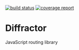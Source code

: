 [![build status](https://gitlab.com/ftgp/diffractor/badges/master/build.svg)](https://gitlab.com/ftgp/diffractor/commits/master)
[![coverage report](https://gitlab.com/ftgp/diffractor/badges/master/coverage.svg)](https://gitlab.com/ftgp/diffractor/commits/master)

Diffractor
====

JavaScript routing library